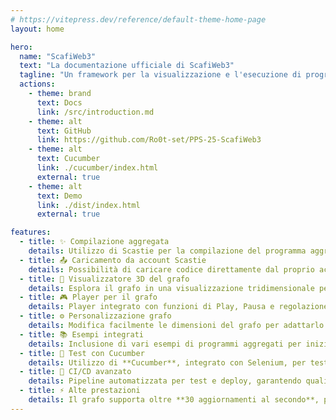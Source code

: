 ```yaml
---
# https://vitepress.dev/reference/default-theme-home-page
layout: home

hero:
  name: "ScafiWeb3"
  text: "La documentazione ufficiale di ScafiWeb3"
  tagline: "Un framework per la visualizzazione e l'esecuzione di programmi aggregati"
  actions:
    - theme: brand
      text: Docs
      link: /src/introduction.md
    - theme: alt
      text: GitHub
      link: https://github.com/Ro0t-set/PPS-25-ScafiWeb3
    - theme: alt
      text: Cucumber
      link: ./cucumber/index.html
      external: true
    - theme: alt
      text: Demo
      link: ./dist/index.html
      external: true

features:
  - title: ✨ Compilazione aggregata
    details: Utilizzo di Scastie per la compilazione del programma aggregato.
  - title: 📤 Caricamento da account Scastie
    details: Possibilità di caricare codice direttamente dal proprio account Scastie.
  - title: 🧊 Visualizzatore 3D del grafo
    details: Esplora il grafo in una visualizzazione tridimensionale per una migliore comprensione.
  - title: 🎮 Player per il grafo
    details: Player integrato con funzioni di Play, Pausa e regolazione della velocità.
  - title: ⚙️ Personalizzazione grafo
    details: Modifica facilmente le dimensioni del grafo per adattarlo alle tue esigenze.
  - title: 📚 Esempi integrati
    details: Inclusione di vari esempi di programmi aggregati per iniziare rapidamente (in sviluppo).
  - title: 🥒 Test con Cucumber
    details: Utilizzo di **Cucumber**, integrato con Selenium, per testare la grafica e la funzionalità.
  - title: 🚀 CI/CD avanzato
    details: Pipeline automatizzata per test e deploy, garantendo qualità e velocità.
  - title: ⚡ Alte prestazioni
    details: Il grafo supporta oltre **30 aggiornamenti al secondo**, per simulazioni fluide e reattive.
---
```

